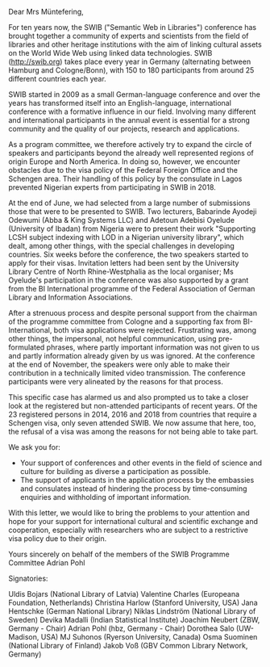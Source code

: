 Dear Mrs Müntefering,

For ten years now, the SWIB ("Semantic Web in Libraries") conference has brought together a community of experts and scientists from the field of libraries and other heritage institutions with the aim of linking cultural assets on the World Wide Web using linked data technologies. SWIB (http://swib.org) takes place every year in Germany (alternating between Hamburg and Cologne/Bonn), with 150 to 180 participants from around 25 different countries each year.

SWIB started in 2009 as a small German-language conference and over the years has transformed itself into an English-language, international conference with a formative influence in our field. Involving many different and international participants in the annual event is essential for a strong community and the quality of our projects, research and applications.

As a program committee, we therefore actively try to expand the circle of speakers and participants beyond the already well represented regions of origin Europe and North America. In doing so, however, we encounter obstacles due to the visa policy of the Federal Foreign Office and the Schengen area. Their handling of this policy by the consulate in Lagos prevented Nigerian experts from participating in SWIB in 2018.

At the end of June, we had selected from a large number of submissions those that were to be presented to SWIB. Two lecturers, Babarinde Ayodeji Odewumi (Abba & King Systems LLC) and Adetoun Adebisi Oyelude (University of Ibadan) from Nigeria were to present their work "Supporting LCSH subject indexing with LOD in a Nigerian university library", which dealt, among other things, with the special challenges in developing countries. Six weeks before the conference, the two speakers started to apply for their visas. Invitation letters had been sent by the University Library Centre of North Rhine-Westphalia as the local organiser; Ms Oyelude's participation in the conference was also supported by a grant from the BI International programme of the Federal Association of German Library and Information Associations.

After a strenuous process and despite personal support from the chairman of the programme committee from Cologne and a supporting fax from BI-International, both visa applications were rejected. Frustrating was, among other things, the impersonal, not helpful communication, using pre-formulated phrases, where partly important information was not given to us and partly information already given by us was ignored. At the conference at the end of November, the speakers were only able to make their contribution in a technically limited video transmission. The conference participants were very alineated by the reasons for that process.

This specific case has alarmed us and also prompted us to take a closer look at the registered but non-attended participants of recent years. Of the 23 registered persons in 2014, 2016 and 2018 from countries that require a Schengen visa, only seven attended SWIB. We now assume that here, too, the refusal of a visa was among the reasons for not being able to take part.

We ask you for:

- Your support of conferences and other events in the field of science and culture for building as diverse a participation as possible.
- The support of applicants in the application process by the embassies and consulates instead of hindering the process by time-consuming enquiries and withholding of important information.

With this letter, we would like to bring the problems to your attention and hope for your support for international cultural and scientific exchange and cooperation, especially with researchers who are subject to a restrictive visa policy due to their origin.

Yours sincerely on behalf of the members of the SWIB Programme Committee
Adrian Pohl


Signatories:

Uldis Bojars (National Library of Latvia)
Valentine Charles (Europeana Foundation, Netherlands)
Christina Harlow (Stanford University, USA)
Jana Hentschke (German National Library)
Niklas Lindström (National Library of Sweden)
Devika Madalli (Indian Statistical Institute)
Joachim Neubert (ZBW, Germany - Chair)
Adrian Pohl (hbz, Germany - Chair)
Dorothea Salo (UW-Madison, USA)
MJ Suhonos (Ryerson University, Canada)
Osma Suominen (National Library of Finland)
Jakob Voß (GBV Common Library Network, Germany)
